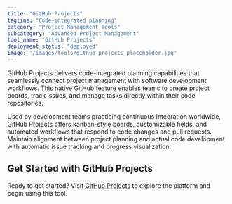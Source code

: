 ```yaml
---
title: "GitHub Projects"
tagline: "Code-integrated planning"
category: "Project Management Tools"
subcategory: "Advanced Project Management"
tool_name: "GitHub Projects"
deployment_status: "deployed"
image: "/images/tools/github-projects-placeholder.jpg"
---
```

GitHub Projects delivers code-integrated planning capabilities that seamlessly connect project management with software development workflows. This native GitHub feature enables teams to create project boards, track issues, and manage tasks directly within their code repositories.

Used by development teams practicing continuous integration worldwide, GitHub Projects offers kanban-style boards, customizable fields, and automated workflows that respond to code changes and pull requests. Maintain alignment between project planning and actual code development with automatic issue tracking and progress visualization.

## Get Started with GitHub Projects

Ready to get started? Visit [GitHub Projects](https://github.com/features/project-management) to explore the platform and begin using this tool.